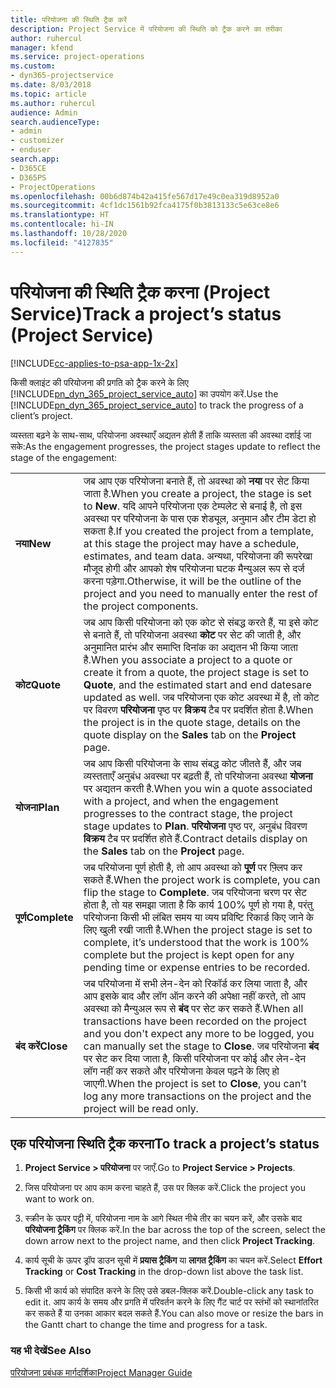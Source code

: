 ```yaml
---
title: परियोजना की स्थिति ट्रैक करें
description: Project Service में परियोजना की स्थिति को ट्रैक करने का तरीका
author: ruhercul
manager: kfend
ms.service: project-operations
ms.custom:
- dyn365-projectservice
ms.date: 8/03/2018
ms.topic: article
ms.author: ruhercul
audience: Admin
search.audienceType:
- admin
- customizer
- enduser
search.app:
- D365CE
- D365PS
- ProjectOperations
ms.openlocfilehash: 00b6d874b42a415fe567d17e49c0ea319d8952a0
ms.sourcegitcommit: 4cf1dc1561b92fca4175f0b3813133c5e63ce8e6
ms.translationtype: HT
ms.contentlocale: hi-IN
ms.lasthandoff: 10/28/2020
ms.locfileid: "4127835"
---
```

# <a name="track-a-projects-status-project-service"></a><span data-ttu-id="cf9eb-103">परियोजना की स्थिति ट्रैक करना (Project Service)</span><span class="sxs-lookup"><span data-stu-id="cf9eb-103">Track a project’s status (Project Service)</span></span>

[!INCLUDE[cc-applies-to-psa-app-1x-2x](../includes/cc-applies-to-psa-app-1x-2x.md)]

<span data-ttu-id="cf9eb-104">किसी क्लाइंट की परियोजना की प्रगति को ट्रैक करने के लिए [!INCLUDE[pn_dyn_365_project_service_auto](../includes/pn-dyn-365-project-service-auto.md)] का उपयोग करें.</span><span class="sxs-lookup"><span data-stu-id="cf9eb-104">Use the [!INCLUDE[pn_dyn_365_project_service_auto](../includes/pn-dyn-365-project-service-auto.md)] to track the progress of a client’s project.</span></span>  

<span data-ttu-id="cf9eb-105">व्‍यस्‍तता बढ़ने के साथ-साथ, परियोजना अवस्‍थाएँ अद्यतन होती हैं ताकि व्‍यस्‍तता की अवस्‍था दर्शाई जा सके:</span><span class="sxs-lookup"><span data-stu-id="cf9eb-105">As the engagement progresses, the project stages update to reflect the stage of the engagement:</span></span>  


|              |                                                                                                                                                                                                                                                                                                  |
|--------------|--------------------------------------------------------------------------------------------------------------------------------------------------------------------------------------------------------------------------------------------------------------------------------------------------|
|   <span data-ttu-id="cf9eb-106">**नया**</span><span class="sxs-lookup"><span data-stu-id="cf9eb-106">**New**</span></span>    | <span data-ttu-id="cf9eb-107">जब आप एक परियोजना बनाते हैं, तो अवस्‍था को **नया** पर सेट किया जाता है.</span><span class="sxs-lookup"><span data-stu-id="cf9eb-107">When you create a project, the stage is set to **New**.</span></span> <span data-ttu-id="cf9eb-108">यदि आपने परियोजना एक टेम्‍पलेट से बनाई है, तो इस अवस्‍था पर परियोजना के पास एक शेड्यूल, अनुमान और टीम डेटा हो सकता है.</span><span class="sxs-lookup"><span data-stu-id="cf9eb-108">If you created the project from a template, at this stage the project may have a schedule, estimates, and team data.</span></span> <span data-ttu-id="cf9eb-109">अन्यथा, परियोजना की रूपरेखा मौजूद होगी और आपको शेष परियोजना घटक मैन्युअल रूप से दर्ज करना पड़ेगा.</span><span class="sxs-lookup"><span data-stu-id="cf9eb-109">Otherwise, it will be the outline of the project and you need to manually enter the rest of the project components.</span></span> |
|  <span data-ttu-id="cf9eb-110">**कोट**</span><span class="sxs-lookup"><span data-stu-id="cf9eb-110">**Quote**</span></span>   |      <span data-ttu-id="cf9eb-111">जब आप किसी परियोजना को एक कोट से संबद्ध करते हैं, या इसे कोट से बनाते हैं, तो परियोजना अवस्‍था **कोट** पर सेट की जाती है, और अनुमानित प्रारंभ और समाप्ति दिनांक का अद्यतन भी किया जाता है.</span><span class="sxs-lookup"><span data-stu-id="cf9eb-111">When you associate a project to a quote or create it from a quote, the project stage is set to **Quote**, and the estimated start and end datesare updated as well.</span></span> <span data-ttu-id="cf9eb-112">जब परियोजना एक कोट अवस्‍था में है, तो कोट पर विवरण **परियोजना** पृष्ठ पर **विक्रय** टैब पर प्रदर्शित होता है.</span><span class="sxs-lookup"><span data-stu-id="cf9eb-112">When the project is in the quote stage, details on the quote display on the **Sales** tab on the **Project** page.</span></span>      |
|   <span data-ttu-id="cf9eb-113">**योजना**</span><span class="sxs-lookup"><span data-stu-id="cf9eb-113">**Plan**</span></span>   |                                     <span data-ttu-id="cf9eb-114">जब आप किसी परियोजना के साथ संबद्ध कोट जीतते हैं, और जब व्‍यस्‍तताएँ अनुबंध अवस्‍था पर बढ़ती हैं, तो परियोजना अवस्‍था **योजना** पर अद्यतन करती है.</span><span class="sxs-lookup"><span data-stu-id="cf9eb-114">When you win a quote associated with a project, and when the engagement progresses to the contract stage, the project stage updates to **Plan**.</span></span> <span data-ttu-id="cf9eb-115">**परियोजना** पृष्ठ पर, अनुबंध विवरण **विक्रय** टैब पर प्रदर्शित होते हैं.</span><span class="sxs-lookup"><span data-stu-id="cf9eb-115">Contract details display on the **Sales** tab on the **Project** page.</span></span>                                      |
| <span data-ttu-id="cf9eb-116">**पूर्ण**</span><span class="sxs-lookup"><span data-stu-id="cf9eb-116">**Complete**</span></span> |                    <span data-ttu-id="cf9eb-117">जब परियोजना पूर्ण होती है, तो आप अवस्था को **पूर्ण** पर फ़्लिप कर सकते हैं.</span><span class="sxs-lookup"><span data-stu-id="cf9eb-117">When the project work is complete, you can flip the stage to **Complete**.</span></span> <span data-ttu-id="cf9eb-118">जब परियोजना चरण पर सेट होता है, तो यह समझा जाता है कि कार्य 100% पूर्ण हो गया है, परंतु परियोजना किसी भी लंबित समय या व्‍यय प्रविष्टि रिकार्ड किए जाने के लिए खुली रखी जाती है.</span><span class="sxs-lookup"><span data-stu-id="cf9eb-118">When the project stage is set to complete, it’s understood that the work is 100% complete but the project is kept open for any pending time or expense entries to be recorded.</span></span>                     |
|  <span data-ttu-id="cf9eb-119">**बंद करें**</span><span class="sxs-lookup"><span data-stu-id="cf9eb-119">**Close**</span></span>   |           <span data-ttu-id="cf9eb-120">जब परियोजना में सभी लेन-देन को रिकॉर्ड कर लिया जाता है, और आप इसके बाद और लॉग ऑन करने की अपेक्षा नहीं करते, तो आप अवस्‍था को मैन्‍युअल रूप से **बंद** पर सेट कर सकते हैं.</span><span class="sxs-lookup"><span data-stu-id="cf9eb-120">When all transactions have been recorded on the project and you don't expect any more to be logged, you can manually set the stage to **Close**.</span></span> <span data-ttu-id="cf9eb-121">जब परियोजना **बंद** पर सेट कर दिया जाता है, किसी परियोजना पर कोई और लेन-देन लॉग नहीं कर सकते और परियोजना केवल पढ़ने के लिए हो जाएगी.</span><span class="sxs-lookup"><span data-stu-id="cf9eb-121">When the project is set to **Close**, you can’t log any more transactions on the project and the project will be read only.</span></span>           |

## <a name="to-track-a-projects-status"></a><span data-ttu-id="cf9eb-122">एक परियोजना स्थिति ट्रैक करना</span><span class="sxs-lookup"><span data-stu-id="cf9eb-122">To track a project’s status</span></span>  

1.  <span data-ttu-id="cf9eb-123">**Project Service > परियोजना** पर जाएँ.</span><span class="sxs-lookup"><span data-stu-id="cf9eb-123">Go to **Project Service > Projects**.</span></span>  

2.  <span data-ttu-id="cf9eb-124">जिस परियोजना पर आप काम करना चाहते हैं, उस पर क्लिक करें.</span><span class="sxs-lookup"><span data-stu-id="cf9eb-124">Click the project you want to work on.</span></span>  

3.  <span data-ttu-id="cf9eb-125">स्क्रीन के ऊपर पट्टी में, परियोजना नाम के आगे स्थित नीचे तीर का चयन करें, और उसके बाद **परियोजना ट्रैकिंग** पर क्लिक करें.</span><span class="sxs-lookup"><span data-stu-id="cf9eb-125">In the bar across the top of the screen, select the down arrow next to the project name, and then click **Project Tracking**.</span></span>  

4.  <span data-ttu-id="cf9eb-126">कार्य सूची के ऊपर ड्रॉप डाउन सूची में **प्रयास ट्रैकिंग** या **लागत ट्रैकिंग** का चयन करें.</span><span class="sxs-lookup"><span data-stu-id="cf9eb-126">Select **Effort Tracking** or **Cost Tracking** in the drop-down list above the task list.</span></span>  

5.  <span data-ttu-id="cf9eb-127">किसी भी कार्य को संपादित करने के लिए उसे डबल-क्लिक करें.</span><span class="sxs-lookup"><span data-stu-id="cf9eb-127">Double-click any task to edit it.</span></span> <span data-ttu-id="cf9eb-128">आप कार्य के समय और प्रगति में परिवर्तन करने के लिए गैंट चार्ट पर स्‍तंभों को स्‍थानांतरित कर सकते हैं या उनका आकार बदल सकते हैं.</span><span class="sxs-lookup"><span data-stu-id="cf9eb-128">You can also move or resize the bars in the Gantt chart to change the time and progress for a task.</span></span>  

### <a name="see-also"></a><span data-ttu-id="cf9eb-129">यह भी देखें</span><span class="sxs-lookup"><span data-stu-id="cf9eb-129">See Also</span></span>  
 [<span data-ttu-id="cf9eb-130">परियोजना प्रबंधक मार्गदर्शिका</span><span class="sxs-lookup"><span data-stu-id="cf9eb-130">Project Manager Guide</span></span>](../psa/project-manager-guide.md)
